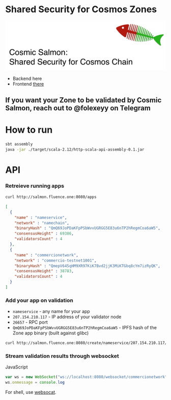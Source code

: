 # Shared Security for Cosmos Zones 
![logo](img/salmon.png)

- Backend here
- Frontend [there](https://github.com/fluencelabs/cosmos-hackathon-frontend)
 
## If you want your Zone to be validated by Cosmic Salmon, reach out to @folexeyy on Telegram

# How to run
```bash
sbt assembly
java -jar ./target/scala-2.12/http-scala-api-assembly-0.1.jar
```

# API
### Retreieve running apps
```bash
curl http://salmon.fluence.one:8080/apps
```
```json
[
  {
    "name" : "nameservice",
    "network" : "namechain",
    "binaryHash" : "QmQ69JoPDaKFpPSbWvvUGRGG5E83u6nTP2hRegmCoa6aW5",
    "consensusHeight" : 69386,
    "validatorsCount" : 4
  },
  {
    "name" : "commercionetwork",
    "network" : "commercio-testnet1001",
    "binaryHash" : "QmepV645qHM9XR97KiK7Bvd2jjK3MiKTGbq8cYm7izRyQK",
    "consensusHeight" : 38783,
    "validatorsCount" : 4
  }
]
```
### Add your app on validation
- `nameservice` - any name for your app
- `207.154.210.117` - IP address of your validator node
- `26657` - RPC port
- `QmQ69JoPDaKFpPSbWvvUGRGG5E83u6nTP2hRegmCoa6aW5` - IPFS hash of the Zone app binary (built against glibc)

```bash
curl http://salmon.fluence.one:8080/create/nameservice/207.154.210.117/26657/QmQ69JoPDaKFpPSbWvvUGRGG5E83u6nTP2hRegmCoa6aW5"
```

### Stream validation results through websocket
JavaScript

```js
var ws = new WebSocket("ws://localhost:8080/websocket/commercionetwork")
ws.onmessage = console.log
```

For shell, use [websocat](https://github.com/vi/websocat).